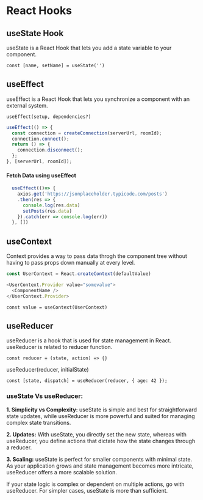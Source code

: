 # React Hooks

## useState Hook

useState is a React Hook that lets you add a state variable to your component.

`const [name, setName] = useState('')`

## useEffect

useEffect is a React Hook that lets you synchronize a component with an external system.

`useEffect(setup, dependencies?)`

```javascript
useEffect(() => {
  const connection = createConnection(serverUrl, roomId);
  connection.connect();
  return () => {
    connection.disconnect();
  };
}, [serverUrl, roomId]);
```

#### Fetch Data using useEffect
```javascript
  useEffect(()=> {
    axios.get('https://jsonplaceholder.typicode.com/posts')
    .then(res => {
      console.log(res.data)
      setPosts(res.data)
    }).catch(err => console.log(err))
  }, [])
```

## useContext

Context provides a way to pass data throgh the component tree without having to pass props down manually at every level.

```javascript
const UserContext = React.createContext(defaultValue)

<UserContext.Provider value="somevalue">
  <ComponentName />
</UserContext.Provider>
```

`const value = useContext(UserContext)`

## useReducer

useReducer is a hook that is used for state management in React.
useReducer is related to reducer function.

`const reducer = (state, action) => {}`

useReducer(reducer, initialState)

`const [state, dispatch] = useReducer(reducer, { age: 42 });`

### useState Vs useReducer:
**1. Simplicity vs Complexity:** useState is simple and best for straightforward state updates, while useReducer is more powerful and suited for managing complex state transitions.

**2. Updates:** With useState, you directly set the new state, whereas with useReducer, you define actions that dictate how the state changes through a reducer.

**3. Scaling:** useState is perfect for smaller components with minimal state. As your application grows and state management becomes more intricate, useReducer offers a more scalable solution.

If your state logic is complex or dependent on multiple actions, go with useReducer. For simpler cases, useState is more than sufficient.
